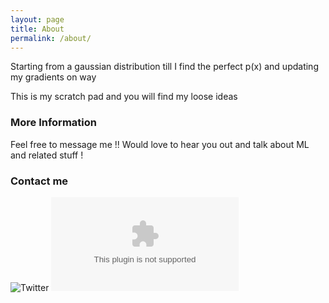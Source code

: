 ```yaml
---
layout: page
title: About
permalink: /about/
---
```


Starting from a gaussian distribution till I find the perfect p(x) and updating my gradients on way 

This is my scratch pad and you will find my loose ideas  

### More Information

Feel free to message me !! Would love to hear you out and talk about ML and related stuff !

### Contact me
![Twitter](https://x.com/hashqueu)
![email](mailto:mohitdulani28@gmail.com)